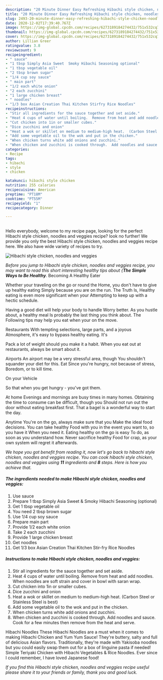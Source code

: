 ```yaml
---
description: "20 Minute Dinner Easy Refreshing Hibachi style chicken, noodles and veggies"
title: "20 Minute Dinner Easy Refreshing Hibachi style chicken, noodles and veggies"
slug: 2493-20-minute-dinner-easy-refreshing-hibachi-style-chicken-noodles-and-veggies
date: 2020-12-02T17:39:40.767Z
image: https://img-global.cpcdn.com/recipes/6273189184274432/751x532cq70/hibachi-style-chicken-noodles-and-veggies-recipe-main-photo.jpg
thumbnail: https://img-global.cpcdn.com/recipes/6273189184274432/751x532cq70/hibachi-style-chicken-noodles-and-veggies-recipe-main-photo.jpg
cover: https://img-global.cpcdn.com/recipes/6273189184274432/751x532cq70/hibachi-style-chicken-noodles-and-veggies-recipe-main-photo.jpg
author: Lillian Greer
ratingvalue: 3.8
reviewcount: 9
recipeingredient:
- " sauce"
- "1 tbsp Simply Asia Sweet  Smoky Hibachi Seasoning optional"
- "1 tbsp vegetable oil"
- "2 tbsp brown sugar"
- "1/4 cup soy sauce"
- " main part"
- "1/2 each white onion"
- "2 each zucchini"
- "1 large chicken breast"
- " noodles"
- "1/3 box Asian Creation Thai Kitchen Stirfry Rice Noodles"
recipeinstructions:
- "Stir all ingredients for the sauce together and set aside."
- "Heat 4 cups of water until boiling.  Remove from heat and add noodles.  When noodles are soft strain and cover in bowl with saran wrap."
- "Cut chicken into 1in or smaller cubes."
- "Dice zucchini and onion"
- "Heat a wok or skillet on medium to medium-high heat.  (Carbon Steel or Stainless Steel is best)"
- "Add some vegetable oil to the wok and put in the chicken."
- "When chicken turns white add onions and zucchini."
- "When chicken and zucchini is cooked through.  Add noodles and sauce.  Cook for a few minutes then remove from the heat and serve."
categories:
- Recipe
tags:
- hibachi
- style
- chicken

katakunci: hibachi style chicken 
nutrition: 255 calories
recipecuisine: American
preptime: "PT18M"
cooktime: "PT55M"
recipeyield: "1"
recipecategory: Dinner

---
```

<br>
Hello everybody, welcome to my recipe page, looking for the perfect Hibachi style chicken, noodles and veggies recipe? look no further! We provide you only the best Hibachi style chicken, noodles and veggies recipe here. We also have wide variety of recipes to try.
<br>


![Hibachi style chicken, noodles and veggies](https://img-global.cpcdn.com/recipes/6273189184274432/751x532cq70/hibachi-style-chicken-noodles-and-veggies-recipe-main-photo.jpg)

<i>Before you jump to Hibachi style chicken, noodles and veggies recipe, you may want to read this short interesting healthy tips about {<strong>The Simple Ways to Be Healthy</strong>.</i>
Becoming A Healthy Eater

Whether your traveling on the go or round the
Home, you don't have to give up healthy eating
Simply because you are on the run. The Truth Is,
Healthy eating is even more significant when your
Attempting to keep up with a hectic schedule.

Having a good diet will help your body to handle
Worry better. As you hustle about, a healthy meal
Is probably the last thing you think about. The
Following tips may help you eat when your on the move.

Restaurants
With tempting selections, large parts, and a joyous 
Atmosphere, it's easy to bypass healthy eating. It's

Pack a lot of weight should you make it a habit.
When you eat out at restaurants, always be smart
about it.

Airports
An airport may be a very stressful area, though 
You shouldn't squander your diet for this. Eat
Since you're hungry, not because of stress,
Boredom, or to kill time.

On your Vehicle 

So that when you get hungry - you've got them.

At home
Evenings and mornings are busy times in many homes.
Obtaining the time to consume can be difficult, though you
Should not run out the door without eating breakfast
first. 
That a bagel is a wonderful way to start the day.

Anytime You're on the go, always make sure that you
Make the ideal food decisions. You can take healthy
Food with you in the event you want to, so you have it
When you need it. Eating healthy on the go is easy
To do, as soon as you understand how. Never sacrifice healthy
Food for crap, as your own system will regret it afterwards.


<i>We hope you got benefit from reading it, now let's go back to hibachi style chicken, noodles and veggies recipe. You can cook hibachi style chicken, noodles and veggies using <strong>11</strong> ingredients and <strong>8</strong> steps. Here is how you achieve that.
</i>

##### The ingredients needed to make Hibachi style chicken, noodles and veggies:

1. Use  sauce
1. Prepare 1 tbsp Simply Asia Sweet &amp; Smoky Hibachi Seasoning (optional)
1. Get 1 tbsp vegetable oil
1. You need 2 tbsp brown sugar
1. Use 1/4 cup soy sauce
1. Prepare  main part
1. Provide 1/2 each white onion
1. Take 2 each zucchini
1. Provide 1 large chicken breast
1. Get  noodles
1. Get 1/3 box Asian Creation Thai Kitchen Stir-fry Rice Noodles


##### Instructions to make Hibachi style chicken, noodles and veggies:

1. Stir all ingredients for the sauce together and set aside.
1. Heat 4 cups of water until boiling.  Remove from heat and add noodles.  When noodles are soft strain and cover in bowl with saran wrap.
1. Cut chicken into 1in or smaller cubes.
1. Dice zucchini and onion
1. Heat a wok or skillet on medium to medium-high heat.  (Carbon Steel or Stainless Steel is best)
1. Add some vegetable oil to the wok and put in the chicken.
1. When chicken turns white add onions and zucchini.
1. When chicken and zucchini is cooked through.  Add noodles and sauce.  Cook for a few minutes then remove from the heat and serve.


Hibachi Noodles These Hibachi Noodles are a must when it comes to making Hibachi Chicken and Yum Yum Sauce! They&#39;re buttery, salty and full of delicious Asian flavors. Traditionally, they&#39;re made with Yakisoba noodles but you could easily swap them out for a box of linguine pasta if needed! Simple Teriyaki Chicken with Hibachi Vegetables &amp; Rice Noodles. Ever since I could remember, I have loved Japanese food! 

<i>If you find this Hibachi style chicken, noodles and veggies recipe useful please share it to your friends or family, thank you and good luck.</i>
